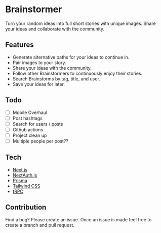 # Brainstormer

Turn your random ideas into full short stories with unique images. Share your ideas and collaborate with the community.

## Features

- Generate alternative paths for your ideas to continue in.
- Pair images to your story.
- Share your ideas with the community.
- Follow other Brainstormers to continuously enjoy their stories.
- Search Brainstorms by tag, title, and user.
- Save your ideas for later.

## Todo

- [ ] Mobile Overhaul
- [ ] Post hashtags
- [ ] Search for users / posts
- [ ] Github actions
- [ ] Project clean up
- [ ] Multiple people per post??

## Tech

- [Next.js](https://nextjs.org)
- [NextAuth.js](https://next-auth.js.org)
- [Prisma](https://prisma.io)
- [Tailwind CSS](https://tailwindcss.com)
- [tRPC](https://trpc.io)

## Contribution

Find a bug? Please create an issue. Once an issue is made feel free to create a branch and pull request.
